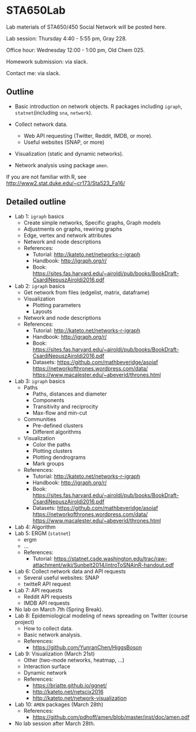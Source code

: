 # STA650Lab
Lab materials of STA650/450 Social Network will be posted here.

Lab session: Thursday 4:40 - 5:55 pm, Gray 228.

Office hour: Wednesday 12:00 - 1:00 pm, Old Chem 025.

Homework submission: via slack.

Contact me: via slack.


## Outline

- Basic introduction on network objects. R packages including `igraph`, `statnet`(including `sna`, `network`).

- Collect network data. 
  - Web API requesting (Twitter, Reddit, IMDB, or more).
  - Useful websites (SNAP, or more)
  
  
- Visualization (static and dynamic networks).


- Network analysis using package `amen`.


If you are not familiar with R, see http://www2.stat.duke.edu/~cr173/Sta523_Fa16/ 


## Detailed outline

- Lab 1: `igraph` basics
  - Create simple networks, Specific graphs, Graph models
  - Adjustments on graphs, rewiring graphs
  - Edge, vertex and network attributes
  - Network and node descriptions
  - References: 
    - Tutorial: http://kateto.net/networks-r-igraph
    - Handbook: http://igraph.org/r/
    - Book: https://sites.fas.harvard.edu/~airoldi/pub/books/BookDraft-CsardiNepuszAiroldi2016.pdf  
- Lab 2: `igraph` basics
  - Get network from files (edgelist, matrix, dataframe)
  - Visualization
    - Plotting parameters
    - Layouts
  - Network and node descriptions
  - References: 
    - Tutorial: http://kateto.net/networks-r-igraph
    - Handbook: http://igraph.org/r/
    - Book: https://sites.fas.harvard.edu/~airoldi/pub/books/BookDraft-CsardiNepuszAiroldi2016.pdf
    - Datasets: https://github.com/mathbeveridge/asoiaf
                https://networkofthrones.wordpress.com/data/
                https://www.macalester.edu/~abeverid/thrones.html
- Lab 3: `igraph` basics
   - Paths
      - Paths, distances and diameter
      - Components
      - Transitivity and reciprocity
      - Max-flow and min-cut
   - Communities
      - Pre-defined clusters
      - Different algorithms
   - Visualization
      - Color the paths
      - Plotting clusters
      - Plotting dendrograms
      - Mark groups
  - References: 
    - Tutorial: http://kateto.net/networks-r-igraph
    - Handbook: http://igraph.org/r/
    - Book: https://sites.fas.harvard.edu/~airoldi/pub/books/BookDraft-CsardiNepuszAiroldi2016.pdf
    - Datasets: https://github.com/mathbeveridge/asoiaf
                https://networkofthrones.wordpress.com/data/
                https://www.macalester.edu/~abeverid/thrones.html
- Lab 4: Algorithm
- Lab 5: ERGM (`statnet`)
  - ergm
  - ...
  - References:
    - Tutorial: https://statnet.csde.washington.edu/trac/raw-attachment/wiki/Sunbelt2014/introToSNAinR-handout.pdf 
- Lab 6: Collect network data and API requests
  - Several useful websites: SNAP
  - twitteR API request
- Lab 7: API requests
  - Reddit API requests
  - IMDB API requests
- No lab on March 7th (Spring Break).
- Lab 8: Epidemiological modeling of news spreading on Twitter (course project)
  - How to collect data.
  - Basic network analysis.
  - References:
    - https://github.com/YunranChen/HiggsBoson 
- Lab 9: Visualization (March 21st)
  - Other (two-mode networks, heatmap, ...)
  - Interaction surface
  - Dynamic network
  - References:
    - https://briatte.github.io/ggnet/
    - http://kateto.net/netscix2016
    - http://kateto.net/network-visualization
- Lab 10: `AMEN` packages (March 28th)
  - References: 
    - https://github.com/pdhoff/amen/blob/master/inst/doc/amen.pdf 
- No lab session after March 28th.
